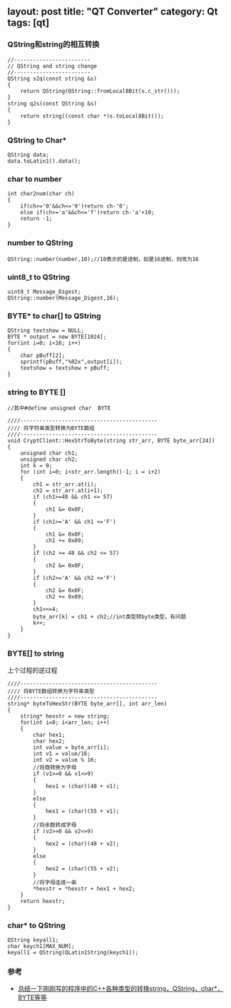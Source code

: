 layout: post
title: "QT Converter"
category: Qt
tags: [qt]
--- 

### QString和string的相互转换

	//------------------------
	// QString and string change
	//------------------------
	QString s2q(const string &s)
	{
		return QString(QString::fromLocal8Bit(s.c_str()));
	}
	string q2s(const QString &s)
	{
		return string((const char *)s.toLocal8Bit());
	}

<!--more-->

### QString to Char*

	QString data;
	data.toLatin1().data();

### char to number

	int char2num(char ch)
	{
		if(ch>='0'&&ch<='9')return ch-'0';
		else if(ch>='a'&&ch<='f')return ch-'a'+10;
		return -1;
	}

### number to QString

	QString::number(number,10);//10表示的是进制，如是16进制，则改为16

### uint8_t to QString

	uint8_t Message_Digest; 
	QString::number(Message_Digest,16);

### BYTE* to char[] to QString

	QString textshow = NULL;
	BYTE * output = new BYTE[1024];
	for(int i=0; i<16; i++)
	{
		char pBuff[2];
		sprintf(pBuff,"%02x",output[i]);
		textshow = textshow + pBuff;
	}

### string to BYTE []

	//其中#define unsigned char  BYTE

	////-------------------------------------------
	//// 将字符串类型转换为BYTE数组
	////-------------------------------------------
	void CryptClient::HexStrToByte(string str_arr, BYTE byte_arr[24])
	{
		unsigned char ch1;
		unsigned char ch2;
		int k = 0;
		for (int i=0; i<str_arr.length()-1; i = i+2)
		{
			ch1 = str_arr.at(i);
			ch2 = str_arr.at(i+1);
			if (ch1>=48 && ch1 <= 57)
			{
				ch1 &= 0x0F;
			}
			if (ch1>='A' && ch1 <='F')
			{
				ch1 &= 0x0F;
				ch1 += 0x09;
			}
			if (ch2 >= 48 && ch2 <= 57)
			{
				ch2 &= 0x0F;
			}
			if (ch2>='A' && ch2 <='F')
			{
				ch2 &= 0x0F;
				ch2 += 0x09;
			}
			ch1<<=4;
			byte_arr[k] = ch1 + ch2;//int类型转byte类型，有问题
			k++;
		}
	}

### BYTE[] to string

上个过程的逆过程

	////-------------------------------------------
	//// 将BYTE数组转换为字符串类型
	////-------------------------------------------
	string* byteToHexStr(BYTE byte_arr[], int arr_len)
	{
		string* hexstr = new string;
		for(int i=0; i<arr_len; i++)
		{
			char hex1;
			char hex2;
			int value = byte_arr[i];
			int v1 = value/16;
			int v2 = value % 16;
			//将商转换为字母
			if (v1>=0 && v1<=9)
			{
				hex1 = (char)(48 + v1);
			}
			else
			{
				hex1 = (char)(55 + v1);
			}
			//将余数转成字母
			if (v2>=0 && v2<=9)
			{
				hex2 = (char)(48 + v2);
			}
			else
			{
				hex2 = (char)(55 + v2);
			}
			//将字母连成一串
			*hexstr = *hexstr + hex1 + hex2;
		}
		return hexstr;
	}

### char* to QString

	QString keyall1;
	char keych1[MAX_NUM];
	keyall1 = QString(QLatin1String(keych1));

### 参考

- [总结一下刚刚写的程序中的C++各种类型的转换string，QString，char*， BYTE等等](http://blog.csdn.net/zmb2011/article/details/6293587)